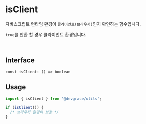 # isClient

자바스크립트 런타임 환경이 `클라이언트(브라우저)`인지 확인하는 함수입니다.

`true`를 반환 할 경우 클라이언트 환경입니다.

<br />

## Interface
```tsx
const isClient: () => boolean
```

## Usage
```ts
import { isClient } from '@devgrace/utils';

if (isClient()) {
  /* 브라우저 환경이 보장 */
}
```